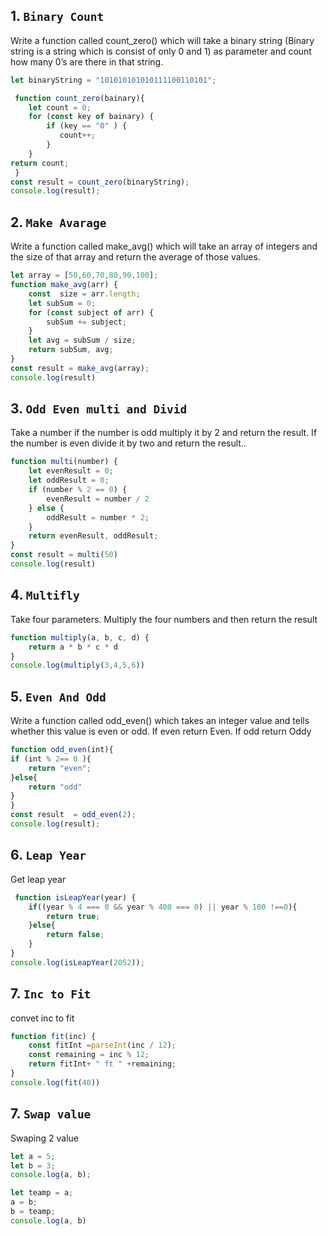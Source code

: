 ## 1. `Binary Count`
Write a function called count_zero() which will take a binary string (Binary string is a string which is consist of only 0 and 1) as parameter and count how many 0’s are there in that string.
```javascript
let binaryString = "101010101010111100110101";

 function count_zero(bainary){
    let count = 0;
    for (const key of bainary) {
        if (key == "0" ) {
           count++;
        }
    }
return count;
 } 
const result = count_zero(binaryString);
console.log(result);
```
## 2. `Make Avarage`
Write a function called make_avg() which will take an array of integers and the size of that array and return the average of those values.
```javascript
let array = [50,60,70,80,90,100];
function make_avg(arr) {
    const  size = arr.length; 
    let subSum = 0;
    for (const subject of arr) {
        subSum += subject;
    }
    let avg = subSum / size;
    return subSum, avg;
}
const result = make_avg(array);
console.log(result)
```
## 3. `Odd Even multi and Divid`
Take a number if the number is odd multiply it by 2 and return the result. If the number is even divide it by two and return the result..
```javascript
function multi(number) {
    let evenResult = 0;
    let oddResult = 0;
    if (number % 2 == 0) {
        evenResult = number / 2
    } else {
        oddResult = number * 2;
    }
    return evenResult, oddResult;
}
const result = multi(50)
console.log(result)
```
## 4. `Multifly`
Take four parameters. Multiply the four numbers and then return the result
```javascript
function multiply(a, b, c, d) {
    return a * b * c * d
}
console.log(multiply(3,4,5,6))
```
## 5. `Even And Odd`
Write a function called odd_even() which takes an integer value and tells whether this value is even or odd. If even return Even. If odd return Oddy
```javascript
function odd_even(int){
if (int % 2== 0 ){
    return "even";
}else{
    return "odd"
}
}
const result  = odd_even(2);
console.log(result);
```
## 6. `Leap Year`
Get leap year 
```javascript
 function isLeapYear(year) {
    if((year % 4 === 0 && year % 400 === 0) || year % 100 !==0){
        return true;
    }else{
        return false;
    }
}
console.log(isLeapYear(2052));
```
## 7. `Inc to Fit`
convet inc to fit 
```javascript
function fit(inc) {
    const fitInt =parseInt(inc / 12);
    const remaining = inc % 12;
    return fitInt+ " ft " +remaining;
}
console.log(fit(40))
```
## 7. `Swap value`
Swaping 2 value 
```javascript
let a = 5;
let b = 3;
console.log(a, b);

let teamp = a;
a = b;
b = teamp;
console.log(a, b)
```